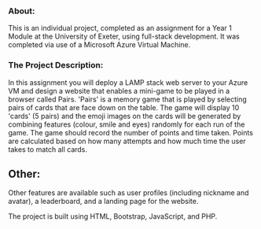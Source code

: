 ### About:
This is an individual project, completed as an assignment for a Year 1 Module at the University of Exeter, using full-stack development. It was completed via use of a Microsoft Azure Virtual Machine.

### The Project Description:
In this assignment you will deploy a LAMP stack web server to your Azure VM and design a website that enables a mini-game to be played in a browser called Pairs. 'Pairs' is a memory game that is played by selecting pairs of cards that are face down on the table. The game will display 10 'cards' (5 pairs) and the emoji images on the cards will be generated by combining features (colour, smile and eyes) randomly for each run of the game. The game should record the number of points and time taken. Points are calculated based on how many attempts and how much time the user takes to match all cards.

## Other:
Other features are available such as user profiles (including nickname and avatar), a leaderboard, and a landing page for the website.

The project is built using HTML, Bootstrap, JavaScript, and PHP.

